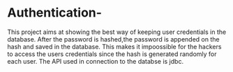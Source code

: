 # Authentication-
This project aims at showing the best way of keeping user credentials in the database.
After the password is hashed,the password is appended on the hash and saved in the database.
This makes it impoossible for the hackers to access the users credentials since the hash is generated randomly 
for each user.
The API used in connection to the databse is jdbc.
